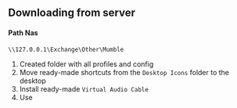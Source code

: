 ## Downloading from server

#### Path Nas
```sh
\\127.0.0.1\Exchange\Other\Mumble
```

1. Created folder with all profiles and config
2. Move ready-made shortcuts from the `Desktop Icons` folder to the desktop
3. Install ready-made `Virtual Audio Cable`
4. Use
